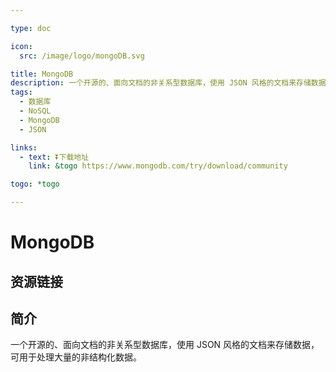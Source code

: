 ```yaml
---

type: doc

icon:
  src: /image/logo/mongoDB.svg

title: MongoDB
description: 一个开源的、面向文档的非关系型数据库，使用 JSON 风格的文档来存储数据，可用于处理大量的非结构化数据。
tags:
  - 数据库
  - NoSQL
  - MongoDB
  - JSON

links:
  - text: ⏬下载地址
    link: &togo https://www.mongodb.com/try/download/community

togo: *togo

---
```


<ShowLogo />

# MongoDB

<ShowTags />

<ShowBreadcrumb />

## 资源链接

<ShowLinks />

## 简介

一个开源的、面向文档的非关系型数据库，使用 JSON 风格的文档来存储数据，可用于处理大量的非结构化数据。
